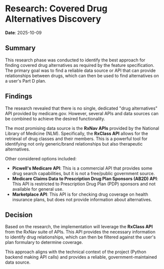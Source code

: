 # Research: Covered Drug Alternatives Discovery

**Date**: 2025-10-09

## Summary

This research phase was conducted to identify the best approach for finding covered drug alternatives as required by the feature specification. The primary goal was to find a reliable data source or API that can provide relationships between drugs, which can then be used to find alternatives on a user's Part D plan.

## Findings

The research revealed that there is no single, dedicated "drug alternatives" API provided by medicare.gov. However, several APIs and data sources can be combined to achieve the desired functionality.

The most promising data source is the **RxNav APIs** provided by the National Library of Medicine (NLM). Specifically, the **RxClass API** allows for the retrieval of drug classes and their members. This is a powerful tool for identifying not only generic/brand relationships but also therapeutic alternatives.

Other considered options included:

- **Picwell's Medicare API**: This is a commercial API that provides some drug search capabilities, but it is not a free/public government source.
- **Medicare Claims Data to Prescription Drug Plan Sponsors (AB2D) API**: This API is restricted to Prescription Drug Plan (PDP) sponsors and not available for general use.
- **Marketplace API**: This API is for checking drug coverage on health insurance plans, but does not provide information about alternatives.

## Decision

Based on the research, the implementation will leverage the **RxClass API** from the RxNav suite of APIs. This API provides the necessary information to identify drug relationships, which can then be filtered against the user's plan formulary to determine coverage.

This approach aligns with the technical context of the project (Python backend making API calls) and provides a reliable, government-maintained data source.
